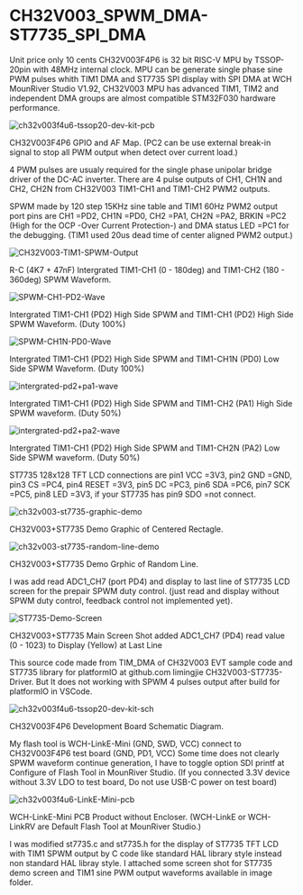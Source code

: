 # CH32V003_SPWM_DMA-ST7735_SPI_DMA

Unit price only 10 cents CH32V003F4P6 is 32 bit RISC-V MPU by TSSOP-20pin with 48MHz internal clock. 
MPU can be generate single phase sine PWM pulses whith TIM1 DMA and ST7735 SPI display with SPI DMA at WCH MounRiver Studio V1.92,
CH32V003 MPU has advanced TIM1, TIM2 and independent DMA groups are almost compatible STM32F030 hardware performance.  

![ch32v003f4u6-tssop20-dev-kit-pcb](https://github.com/user-attachments/assets/070066ac-698e-4078-a72c-f93470adbbd0)

CH32V003F4P6 GPIO and AF Map. (PC2 can be use external break-in signal to stop all PWM output when detect over current load.)

4 PWM pulses are usualy required for the single phase unipolar bridge driver of the DC-AC inverter.
There are 4 pulse outputs of CH1, CH1N and CH2, CH2N from CH32V003 TIM1-CH1 and TIM1-CH2 PWM2 outputs.

SPWM made by 120 step 15KHz sine table and TIM1 60Hz PWM2 output port pins are CH1 =PD2, CH1N =PD0, CH2 =PA1, CH2N =PA2, BRKIN =PC2 
(High for the OCP -Over Current Protection-) and DMA status LED =PC1 for the debugging. (TIM1 used 20us dead time of center aligned PWM2 output.)

![CH32V003-TIM1-SPWM-Output](https://github.com/user-attachments/assets/847d9bcb-5ec9-4392-903b-4ec198b7937d)

R-C (4K7 + 47nF) Intergrated TIM1-CH1 (0 - 180deg) and TIM1-CH2 (180 - 360deg) SPWM Waveform.

![SPWM-CH1-PD2-Wave](https://github.com/user-attachments/assets/dda8d39b-4f17-4b54-8369-0064a6850676)

Intergrated TIM1-CH1 (PD2) High Side SPWM and TIM1-CH1 (PD2) High Side SPWM Waveform. (Duty 100%)

![SPWM-CH1N-PD0-Wave](https://github.com/user-attachments/assets/d351f686-6bd4-417a-93d7-0c9b21f16232)

Intergrated TIM1-CH1 (PD2) High Side SPWM and TIM1-CH1N (PD0) Low Side SPWM Waveform. (Duty 100%)

![intergrated-pd2+pa1-wave](https://github.com/user-attachments/assets/920dce32-cd3b-4efb-bc16-92ac689e972a)

Intergrated TIM1-CH1 (PD2) High Side SPWM and TIM1-CH2 (PA1) High Side SPWM waveform. (Duty 50%)

![intergrated-pd2+pa2-wave](https://github.com/user-attachments/assets/fc19f20f-d2bb-4c9b-a646-12534a298f61)

Intergrated TIM1-CH1 (PD2) High Side SPWM and TIM1-CH2N (PA2) Low Side SPWM waveform. (Duty 50%)

ST7735 128x128 TFT LCD connections are pin1 VCC =3V3, pin2 GND =GND, pin3 CS =PC4, pin4 RESET =3V3, pin5 DC =PC3, pin6 SDA =PC6, pin7 SCK =PC5, pin8 LED =3V3, if your ST7735 has pin9 SDO =not connect.

![ch32v003-st7735-graphic-demo](https://github.com/user-attachments/assets/2b6b54f7-cbb7-4d21-8d7b-d96b9b8844a6)

CH32V003+ST7735 Demo Graphic of Centered Rectagle.

![ch32v003-st7735-random-line-demo](https://github.com/user-attachments/assets/89f824d2-ab72-4dd9-b43a-6aebba61ace2)

CH32V003+ST7735 Demo Grphic of Random Line.

I was add read ADC1_CH7 (port PD4) and display to last line of ST7735 LCD screen for the prepair SPWM duty control. 
(just read and display without SPWM duty control, feedback control not implemented yet).

![ST7735-Demo-Screen](https://github.com/user-attachments/assets/59abe810-4266-42f3-a2cc-388b9d58cfca)

CH32V003+ST7735 Main Screen Shot added ADC1_CH7 (PD4) read value (0 - 1023) to Display (Yellow) at Last Line 

This source code made from TIM_DMA of CH32V003 EVT sample code and ST7735 library for platformIO at github.com 
 limingjie CH32V003-ST7735-Driver. 
 But It does not working with SPWM 4 pulses output after build for platformIO in VSCode.

![ch32v003f4u6-tssop20-dev-kit-sch](https://github.com/user-attachments/assets/0c5feaf8-160c-4663-a4fd-11452de821da)

CH32V003F4P6 Development Board Schematic Diagram.

My flash tool is WCH-LinkE-Mini (GND, SWD, VCC) connect to CH32V003F4P6 test board (GND, PD1, VCC)
Some time does not clearly SPWM waveform continue generation, I have to toggle option SDI printf at Configure of Flash Tool in MounRiver Studio. 
(If you connected 3.3V device without 3.3V LDO to test board, Do not use USB-C power on test board)

![ch32v003f4u6-LinkE-Mini-pcb](https://github.com/user-attachments/assets/626fa934-1f40-4e87-96df-64660c4320e2)

WCH-LinkE-Mini PCB Product without Encloser. (WCH-LinkE or WCH-LinkRV are Default Flash Tool at MounRiver Studio.)

I was modified st7735.c and st7735.h for the display of ST7735 TFT LCD with TIM1 SPWM output by C code like standard HAL library style instead non standard HAL libray style.
I attached some screen shot for ST7735 demo screen and TIM1 sine PWM output waveforms available in image folder.
